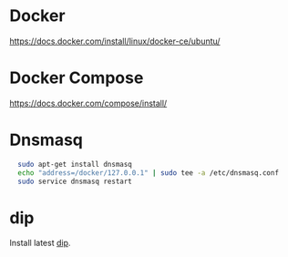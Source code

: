 # Docker

https://docs.docker.com/install/linux/docker-ce/ubuntu/

# Docker Compose

https://docs.docker.com/compose/install/

# Dnsmasq

```sh
  sudo apt-get install dnsmasq
  echo "address=/docker/127.0.0.1" | sudo tee -a /etc/dnsmasq.conf
  sudo service dnsmasq restart
```

# dip

Install latest [dip](https://github.com/bibendi/dip/releases).
